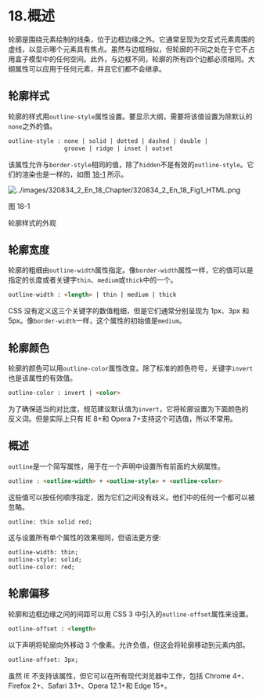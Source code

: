# 18.概述

轮廓是围绕元素绘制的线条，位于边框边缘之外。它通常呈现为交互式元素周围的虚线，以显示哪个元素具有焦点。虽然与边框相似，但轮廓的不同之处在于它不占用盒子模型中的任何空间。此外，与边框不同，轮廓的所有四个边都必须相同。大纲属性可以应用于任何元素，并且它们都不会继承。

## 轮廓样式

轮廓的样式用`outline-style`属性设置。要显示大纲，需要将该值设置为除默认的`none`之外的值。

```html
outline-style : none | solid | dotted | dashed | double |
                groove | ridge | inset | outset

```

该属性允许与`border-style`相同的值，除了`hidden`不是有效的`outline-style`。它们的渲染也是一样的，如图 [18-1](#Fig1) 所示。

![../images/320834_2_En_18_Chapter/320834_2_En_18_Fig1_HTML.png](../images/320834_2_En_18_Chapter/320834_2_En_18_Fig1_HTML.png)

图 18-1

轮廓样式的外观

## 轮廓宽度

轮廓的粗细由`outline-width`属性指定。像`border-width`属性一样，它的值可以是指定的长度或者关键字`thin`、`medium`或`thick`中的一个。

```html
outline-width : <length> | thin | medium | thick

```

CSS 没有定义这三个关键字的数值粗细，但是它们通常分别呈现为 1px、3px 和 5px。像`border-width`一样，这个属性的初始值是`medium`。

## 轮廓颜色

轮廓的颜色可以用`outline-color`属性改变。除了标准的颜色符号，关键字`invert`也是该属性的有效值。

```html
outline-color : invert | <color>

```

为了确保适当的对比度，规范建议默认值为`invert`，它将轮廓设置为下面颜色的反义词。但是实际上只有 IE 8+和 Opera 7+支持这个可选值，所以不常用。

## 概述

`outline`是一个简写属性，用于在一个声明中设置所有前面的大纲属性。

```html
outline : <outline-width> + <outline-style> + <outline-color>

```

这些值可以按任何顺序指定，因为它们之间没有歧义。他们中的任何一个都可以被忽略。

```html
outline: thin solid red;

```

这与设置所有单个属性的效果相同，但语法更方便:

```html
outline-width: thin;
outline-style: solid;
outline-color: red;

```

## 轮廓偏移

轮廓和边框边缘之间的间距可以用 CSS 3 中引入的`outline-offset`属性来设置。

```html
outline-offset : <length>

```

以下声明将轮廓向外移动 3 个像素。允许负值，但这会将轮廓移动到元素内部。

```html
outline-offset: 3px;

```

虽然 IE 不支持该属性，但它可以在所有现代浏览器中工作，包括 Chrome 4+、Firefox 2+、Safari 3.1+、Opera 12.1+和 Edge 15+。